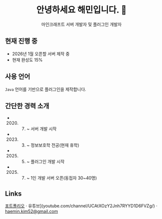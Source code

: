 <h1 align="center">안녕하세요 해민입니다. 👋</h1>
<p align="center">마인크래프트 서버 개발자 및 플러그인 개발자</p>

## 현재 진행 중
- 2026년 1월 오픈할 서버 제작 중
- 현재 완성도 15%

## 사용 언어
`Java` 언어를 기반으로 플러그인을 제작합니다.

## 간단한 경력 소개
- 2020. 07. ~ 서버 개발 시작
- 2023. 03. ~ 정보보호학 전공(현재 휴학)
- 2025. 05. ~ 플러그인 개발 시작
- 2025. 07. ~ 1인 개발 서버 오픈(동접자 30~40명)

## Links
[포트폴리오]([https://your-site](https://haemin1.notion.site/27e87de6a481803cba6cefc0291f0306?v=28187de6a481808d9f16000c0b8705df)) · 유튜브](youtube.com/channel/UCAtXOzY2Jnh7RYYD1D6FVZg/) · haemin.kim52@gmail.com
